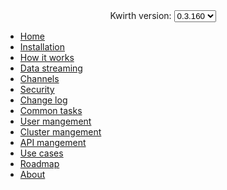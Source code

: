 <center>
  Kwirth version:
  <select id="version" onchange="window.location.href = `../${document.getElementById('version').value}/#/index`">
    <option value="0.4.20">0.4.20</option>
    <option value="0.3.160" selected>0.3.160</option>
    <option value="0.2.8">0.2.8</option>
  </select>
</center>

* [Home](index)
* [Installation](installation)
* [How it works](how)
* [Data streaming](datastreaming)
* [Channels](channels)
* [Security](security)
* [Change log](changelog)
* [Common tasks](commontasks)
* [User mangement](usermanagement)
* [Cluster mangement](clustermanagement)
* [API mangement](apimanagement)
* [Use cases](usecases)
* [Roadmap](roadmap)
* [About](about)
